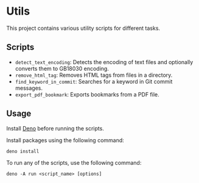 # Utils

This project contains various utility scripts for different tasks.

## Scripts

- `detect_text_encoding`: Detects the encoding of text files and optionally converts them to GB18030 encoding.
- `remove_html_tag`: Removes HTML tags from files in a directory.
- `find_keyword_in_commit`: Searches for a keyword in Git commit messages.
- `export_pdf_bookmark`: Exports bookmarks from a PDF file.

## Usage

Install [Deno](https://docs.deno.com/runtime/) before running the scripts.

Install packages using the following command:

```shell
deno install
```

To run any of the scripts, use the following command:

```shell
deno -A run <script_name> [options]
```
